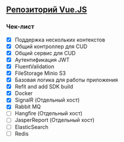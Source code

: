 ## [Репозиторий Vue.JS](https://github.com/IceStormy1/Theater-UI)
### Чек-лист

- [x] Поддержка нескольких контекстов
- [x] Общий контроллер для CUD
- [x] Общий сервис для CUD  
- [x] Аутентификация JWT
- [x] FluentValidation
- [x] FileStorage Minio S3
- [x] Базовая логика для работы приложения
- [x] Refit and add SDK build
- [x] Docker
- [x] SignalR (Отдельный хост)
- [x] Rabbit MQ
- [ ] Hangfire (Отдельный хост)
- [ ] JasperReport (Отдельный хост)
- [ ] ElasticSearch
- [ ] Redis